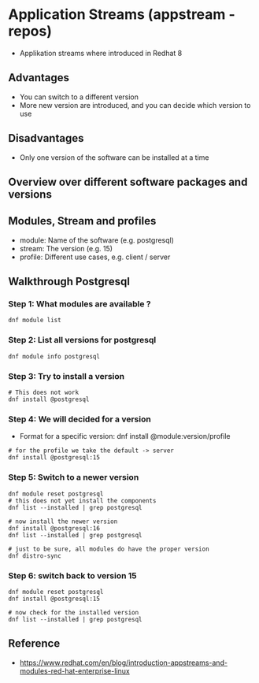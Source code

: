 # Application Streams (appstream - repos) 

  * Applikation streams where introduced in Redhat 8

## Advantages 

  * You can switch to a different version 
  * More new version are introduced, and you can decide which version to use

## Disadvantages 

  * Only one version of the software can be installed at a time

## Overview over different software packages and versions 


## Modules, Stream and profiles 

  * module: Name of the software (e.g. postgresql)
  * stream: The version (e.g. 15)
  * profile: Different use cases, e.g. client / server

## Walkthrough Postgresql 

### Step 1: What modules are available ? 

```
dnf module list
```

### Step 2: List all versions for postgresql 

```
dnf module info postgresql
```

### Step 3: Try to install a version  

```
# This does not work 
dnf install @postgresql
```

### Step 4: We will decided for a version 

 * Format for a specific version: dnf install @module:version/profile

```
# for the profile we take the default -> server 
dnf install @postgresql:15
```

### Step 5: Switch to a newer version 

```
dnf module reset postgresql
# this does not yet install the components
dnf list --installed | grep postgresql
```

```
# now install the newer version
dnf install @postgresql:16
dnf list --installed | grep postgresql 
```

```
# just to be sure, all modules do have the proper version
dnf distro-sync 
```

### Step 6: switch back to version 15 

```
dnf module reset postgresql
dnf install @postgresql:15
```

```
# now check for the installed version
dnf list --installed | grep postgresql
```

## Reference 

  * https://www.redhat.com/en/blog/introduction-appstreams-and-modules-red-hat-enterprise-linux

